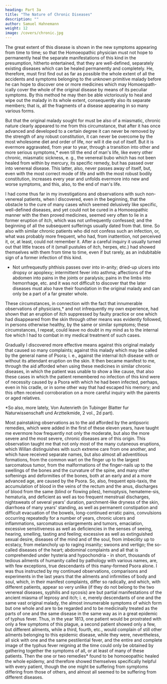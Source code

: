 ```yaml
---
heading: Part 3a
title: "The Nature of Chronic Diseases"
description: ""
author: Samuel Hahnemann
weight: 12
image: /covers/chronic.jpg
---
```



The great extent of this disease is shown in the new symptoms appearing from time to time; so that the Homoeopathic physician must not hope to permanently heal the separate manifestations of this kind in the presumption, hitherto entertained, that they are well-defined, separately existing diseases which can be healed permanently and completely. He, therefore, must first find out as far as possible the whole extent of all the accidents and symptoms belonging to the unknown primitive malady before he can hope to discover one or more medicines which may Homoeopath-ically cover the whole of the original disease by means of its peculiar symptoms. By this method he may then be able victoriously to heal and wipe out the malady in its whole extent, consequently also its separate members; that is, all the fragments of a disease appearing in so many various forms.

But that the original malady sought for must be also of a miasmatic, chronic nature clearly appeared to me from this circumstance, that after it has once advanced and developed to a certain degree it can never be removed by the strength of any robust constitution, it can never be overcome by the most wholesome diet and order of life, nor will it die out of itself. But it is evermore aggravated, from year to year, through a transition into other and more serious symptoms,* even till the end of man's life, like every other chronic, miasmatic sickness, e. g., the venereal bubo which has not been healed from within by mercury, its specific remedy, but has passed over into venereal disease. This latter, also, never passes away of itself, but, even with the most correct mode of life and with the most robust bodily constitution, increases every year and unfolds evermore into new and worse symptoms, and this, also, to the end of man's life.

I had come thus far in my investigations and observations with such non-venereal patients, when I discovered, even in the beginning, that the obstacle to the cure of many cases which seemed delusively like specific, well-defined diseases, and yet could not be cured in a Homoeopathic manner with the then proved medicines, seemed very often to lie in a former eruption of itch, which was not unfrequently confessed; and the beginning of all the subsequent sufferings usually dated from that. time. So also with similar chronic patients who did not confess such an infection, or, what was probably more frequent, who had, from inattention, not perceived it, or, at least, could not remember it. After a careful inquiry it usually turned out that little traces of it (small pustules of itch, herpes, etc.) had showed themselves with them from time to time, even if but rarely, as an indubitable sign of a former infection of this kind.

* Not unfrequeutly phthisis passes over into in-anity; dried-up ulcers into dropsy or apoplexy; intermittent fever into asthma; affections of the abdomen into pains in the joints or paralysis; pains in the limbs into hemorrhage, etc. and it was not difficult to discover that the later diseases must also have their foundation in the original malady and can only be a part of a far greater whole.

These circumstances, in connection with the fact that innumerable observations of physicians,* and not infrequently my own experience, had shown that an eruption of itch suppressed by faulty practice or one which had disappeared from the skin through other means was evidently followed, in persons otherwise healthy, by the same or similar symptoms; these circumstances, I repeat, could leave no doubt in my mind as to the internal foe which I had to combat in my medical treatment of such cases.

Gradually I discovered more effective means against this original malady that caused so many complaints; against this malady which may be called by the general name of Psora; i. e., against the internal itch disease with or without its attendant eruption on the skin. It then became manifest to me, through the aid afforded when using these medicines in similar chronic diseases, in which the patient was unable to show a like cause, that also these cases in which the patient remembered no infection of this kind were of necessity caused by a Psora with which he had been infected, perhaps, even in his cradle, or in some other way that had escaped his memory; and this often received corroboration on a more careful inquiry with the parents or aged relatives.

*So also, more lately, Von Autenrieth (in Tubinger Blatter fur Naturwissenschaft und Arztteikmide, 2 vol., 2d part).

Most painstaking observations as to the aid afforded by the antipsoric remedies, which were added in the first of these eleven years, have taught me evermore how frequently not only the moderate, but also the more severe and the most severe, chronic diseases are of this origin. This observation taught me that not only most of the many cutaneous eruptions, which Willan distinguishes with such extreme care from one another, and which have received separate names, but also almost all adventitious formations, from the common wart on the finger up to the largest sarcomatous tumor, from the malformations of the finger-nails up to the swellings of the bones and the curvature of the spine, and many other softenings and deformities of the bones, both at an early and at a more advanced age, are caused by the Psora. So, also, frequent epis-taxis, the accumulation of blood in the veins of the rectum and the anus, discharges of blood from the same (blind or flowing piles), hemoptysis, hemateme-sis, hematuria, and deficient as well as too frequent menstrual discharges, nightsweats of several years' duration, parchment-like dryness of the skin, diarrhoea of many years' standing, as well as permanent constipation and difficult evacuation of the bowels, long-continued erratic pains, convulsions occurring repeatedly for a number of years, chronic ulcers and inflammations, sarcomatous enlargements and tumors, emaciation, excessive sensitiveness as well as deficiencies in the senses of seeing, hearing, smelling, tasting and feeling; excessive as well as extinguished sexual desire, diseases of the mind and of the soul, from imbecility up to ecstacy, from melancholy up to raging insanity; swoons and vertigo; the so-called diseases of the heart; abdominal complaints and all that is comprehended under hysteria and hypochondria - in short, thousands of tedious ailments of humanity called by pathology with various names, are, with few exceptions, true descendants of this many-formed Psora alone. I was thus instructed by my continued observations, comparisons and experiments in the last years that the ailments and infirmities of body and soul, which, in their manifest complaints, differ so radically, and which, with different patients, appear so very unlike (if they do not belong to the two venereal diseases, syphilis and sycosis) are but partial manifestations of the ancient miasma of leprosy and itch; i. e, merely descendants of one and the same vast original malady, the almost innumerable symptoms of which form but one whole and are to be regarded and to be medicinally treated as the parts of one and the same disease in the same way as in a great epidemic of typhus fever. Thus, in the year 1813, one patient would be prostrated with only a few symptoms of this plague, a second patient showed only a few, but different ailments, while a third, fourth, etc., would complain of still other ailments belonging to this epidemic disease, while they were, nevertheless, all sick with one and the same pestilential fever, and the entire and complete image of the typhus fever reigning at the time could only be obtained by gathering together the symptoms of all, or at least of many of these patients. Then the one or two remedies* found to be homoeopathic healed the whole epidemy, and therefore showed themselves specifically helpful with every patient, though the one might be suffering from symptoms differing from those of others, and almost all seemed to be suffering from different diseases.

 